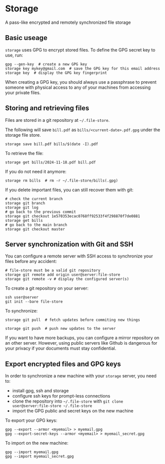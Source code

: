 # Storage

A pass-like encrypted and remotely synchronized file storage

## Basic useage

`storage` uses GPG to encrypt stored files. To define the GPG secret key to use, run:
```
gpg --gen-key  # create a new GPG key
storage key mykey@gmail.com  # save the GPG key for this email address
storage key  # display the GPG key fingerprint
```

When creating a GPG key, you should always use a passphrase to prevent someone with physical access to any of your machines from accessing your private files.


## Storing and retrieving files


Files are stored in a git repository at `~/.file-store`.


The following will save `bill.pdf` as `bills/<current-date>.pdf.gpg` under the storage file store.
```
storage save bill.pdf bills/$(date -I).pdf
```

To retrieve the file:
```
storage get bills/2024-11-18.pdf bill.pdf
```

If you do not need it anymore:
```
storage rm bills  # rm -r ~/.file-store/bills(.gpg)
```

If you delete important files, you can still recover them with git:
```
# check the current branch
storage git branch
storage git log
# go back to the previous commit
storage git checkout 1e570353ecac0768ff92533f4f298870f7de0881
storage get bills
# go back to the main branch
storage git checkout master
```



## Server synchronization with Git and SSH

You can configure a remote server with SSH access to synchronize your files before any accident:
```
# file-store must be a valid git repository
storage git remote add origin user@server:file-store
storage git remote -v # display the configured server(s)
```

To create a git repository on your server:
```
ssh user@server
git init --bare file-store
```

To synchronize:
```
storage git pull  # fetch updates before commiting new things
```
```
storage git push  # push new updates to the server
```


If you want to have more backups, you can configure a mirror repository on an other server. However, using public servers like Github is dangerous for your privacy if your documents must stay confidential.


## Export encrypted files and GPG keys

In order to synchronize a new machine with your `storage` server, you need to:
- install gpg, ssh and storage
- configure ssh keys for prompt-less connections
- clone the repository into `~/.file-store` with `git clone user@server:file-store ~/.file-store`
- import the GPG public and secret keys on the new machine

To export your GPG keys:
```
gpg --export --armor <myemail> > myemail.gpg
gpg --export-secret-keys --armor <myemail> > myemail_secret.gpg
```


To import on the new machine:
```
gpg --import myemail.gpg
gpg --import myemail_secret.gpg
```
